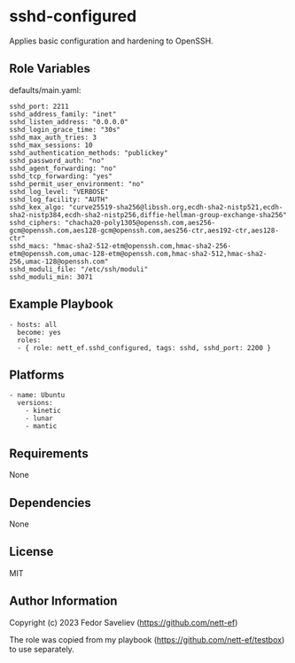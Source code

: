 sshd-configured
===============

Applies basic configuration and hardening to OpenSSH.

Role Variables
--------------

defaults/main.yaml:

    sshd_port: 2211
    sshd_address_family: "inet"
    sshd_listen_address: "0.0.0.0"
    sshd_login_grace_time: "30s"
    sshd_max_auth_tries: 3
    sshd_max_sessions: 10
    sshd_authentication_methods: "publickey"
    sshd_password_auth: "no"
    sshd_agent_forwarding: "no"
    sshd_tcp_forwarding: "yes"
    sshd_permit_user_environment: "no"
    sshd_log_level: "VERBOSE"
    sshd_log_facility: "AUTH"
    sshd_kex_algo: "curve25519-sha256@libssh.org,ecdh-sha2-nistp521,ecdh-sha2-nistp384,ecdh-sha2-nistp256,diffie-hellman-group-exchange-sha256"
    sshd_ciphers: "chacha20-poly1305@openssh.com,aes256-gcm@openssh.com,aes128-gcm@openssh.com,aes256-ctr,aes192-ctr,aes128-ctr"
    sshd_macs: "hmac-sha2-512-etm@openssh.com,hmac-sha2-256-etm@openssh.com,umac-128-etm@openssh.com,hmac-sha2-512,hmac-sha2-256,umac-128@openssh.com"
    sshd_moduli_file: "/etc/ssh/moduli"
    sshd_moduli_min: 3071

Example Playbook
----------------

    - hosts: all
      become: yes
      roles:
      - { role: nett_ef.sshd_configured, tags: sshd, sshd_port: 2200 }

Platforms
---------

    - name: Ubuntu
      versions:
        - kinetic
        - lunar
        - mantic
 
Requirements
------------

None

Dependencies
------------

None

License
-------

MIT

Author Information
------------------

Copyright (c) 2023 Fedor Saveliev (https://github.com/nett-ef)

The role was copied from my playbook (https://github.com/nett-ef/testbox) to use separately.
